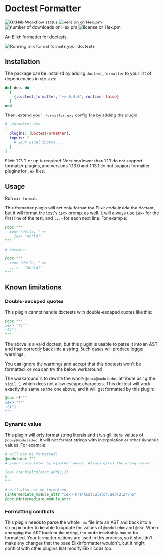 # Doctest Formatter

![GitHub Workflow status](https://github.com/angelikatyborska/doctest_formatter/actions/workflows/test.yml/badge.svg)
![version on Hex.pm](https://img.shields.io/hexpm/v/doctest_formatter)
![number of downloads on Hex.pm](https://img.shields.io/hexpm/dt/doctest_formatter)
![license on Hex.pm](https://img.shields.io/hexpm/l/doctest_formatter)

An Elixir formatter for doctests.

![Running mix format formats your doctests](https://raw.github.com/angelikatyborska/doctest_formatter/main/assets/mix-format.gif)

## Installation

The package can be installed by adding `doctest_formatter` to your list of dependencies in `mix.exs`:

```elixir
def deps do
  [
    {:doctest_formatter, "~> 0.4.0", runtime: false}
  ]
end
```

Then, extend your `.formatter.exs` config file by adding the plugin. 

```elixir
# .formatter.exs
[
  plugins: [DoctestFormatter],
  inputs: [
    # your usual inputs ...
  ]
]
```

Elixir 1.13.2 or up is required. Versions lower than 1.13 do not support formatter plugins, and versions 1.13.0 and 1.13.1 do not support formatter plugins for `.ex` files.

## Usage

Run `mix format`.

This formatter plugin will not only format the Elixir code inside the doctest, but it will format the test's `iex>` prompt as well. It will always use `iex>` for the first line of the test, and `...>` for each next line. For example:

```elixir
@doc """
  iex> "Hello, " <>
    iex> "World!"
"""

# becomes:

@doc """
  iex> "Hello, " <>
  ...>   "World!"
"""
```

## Known limitations

### Double-escaped quotes

This plugin cannot handle doctests with double-escaped quotes like this:

```elixir
@doc """
iex> "\\""
~S(")
"""
```

The above is a valid doctest, but this plugin is unable to parse it into an AST and then correctly back into a string. Such cases will produce logger warnings.

You can ignore the warnings and accept that this doctests won't be formatted, or you can try the below workaround.

The workaround is to rewrite the whole `@doc`/`@moduledoc` attribute using the `sigil_S`, which does not allow escape characters. This doctest will work exactly the same as the one above, and it will get formatted by this plugin:

```elixir
@doc ~S"""
iex> "\""
~S(")
"""
```

### Dynamic value

This plugin will only format string literals and `s`/`S` sigil literal values of `@doc`/`@moduledoc`. It will not format strings with interpolation or other dynamic values. For example:

```elixir
# will not be formatted:
@moduledoc """
A prank calculator by #{author_name}. Always gives the wrong answer.

iex> PrankCalculator.add(2,2)
5
"""

# will also not be formatted:
@intermediate_module_attr "iex> PrankCalculator.add(2,2)\n5"
@doc @intermediate_module_attr
```

### Formatting conflicts

This plugin needs to parse the whole `.ex` file into an AST and back into a string in order to be able to update the values of `@moduledoc` and `@doc`. When changing the AST back to the string, the code inevitably has to be formatted. Your formatter options are used in this process, so it shouldn't make any changes that the base Elixir formatter wouldn't, but it might conflict with other plugins that modify Elixir code too.
